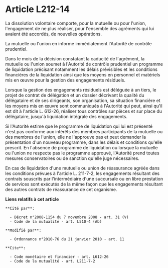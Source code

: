 # Article L212-14

La dissolution volontaire comporte, pour la mutuelle ou pour l'union, l'engagement de ne plus réaliser, pour l'ensemble des
agréments qui lui avaient été accordés, de nouvelles opérations. 

La mutuelle ou l'union en informe immédiatement l'Autorité de contrôle prudentiel. 

Dans le mois de la décision constatant la caducité de l'agrément, la mutuelle ou l'union soumet à l'Autorité de contrôle
prudentiel un programme de liquidation précisant notamment les délais prévisibles et les conditions financières de la
liquidation ainsi que les moyens en personnel et matériels mis en œuvre pour la gestion des engagements résiduels. 

Lorsque la gestion des engagements résiduels est déléguée à un tiers, le projet de contrat de délégation et un dossier
décrivant la qualité du délégataire et de ses dirigeants, son organisation, sa situation financière et les moyens mis en
œuvre sont communiqués à l'Autorité qui peut, ainsi qu'il est dit à l'article L. 612-26, réaliser tous contrôles sur pièces
et sur place du délégataire, jusqu'à liquidation intégrale des engagements. 

Si l'Autorité estime que le programme de liquidation qui lui est présenté n'est pas conforme aux intérêts des membres
participants de la mutuelle ou des membres de l'union, elle ne l'approuve pas et peut demander la présentation d'un nouveau
programme, dans les délais et conditions qu'elle prescrit. En l'absence de programme de liquidation ou lorsque la mutuelle ou
l'union ne respecte pas le programme approuvé, l'Autorité prend toutes mesures conservatoires ou de sanction qu'elle juge
nécessaires. 

En cas de liquidation d'une mutuelle ou union de réassurance agréée dans les conditions prévues à l'article L. 211-7-2, les
engagements résultant des contrats souscrits par l'intermédiaire d'une succursale ou en libre prestation de services sont
exécutés de la même façon que les engagements résultant des autres contrats de réassurance de cet organisme.

**Liens relatifs à cet article**

	**Cité par**:

	  - Décret n°2008-1154 du 7 novembre 2008 - art. 31 (V)
	  - Code de la mutualité - art. L510-4 (Ab)

	**Modifié par**:

	  - Ordonnance n°2010-76 du 21 janvier 2010 - art. 11

	**Cite**:

	  - Code monétaire et financier - art. L612-26
	  - Code de la mutualité - art. L211-7-2
